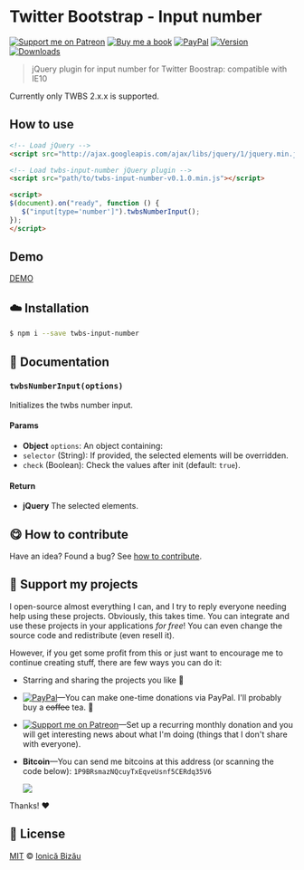 
# Twitter Bootstrap - Input number

 [![Support me on Patreon][badge_patreon]][patreon] [![Buy me a book][badge_amazon]][amazon] [![PayPal][badge_paypal_donate]][paypal-donations] [![Version](https://img.shields.io/npm/v/twbs-input-number.svg)](https://www.npmjs.com/package/twbs-input-number) [![Downloads](https://img.shields.io/npm/dt/twbs-input-number.svg)](https://www.npmjs.com/package/twbs-input-number)

> jQuery plugin for input number for Twitter Boostrap: compatible with IE10


Currently only TWBS 2.x.x is supported.

## How to use
```html
<!-- Load jQuery -->
<script src="http://ajax.googleapis.com/ajax/libs/jquery/1/jquery.min.js"></script>

<!-- Load twbs-input-number jQuery plugin -->
<script src="path/to/twbs-input-number-v0.1.0.min.js"></script>

<script>
$(document).on("ready", function () {
   $("input[type='number']").twbsNumberInput();
});
</script>
```
## Demo

[DEMO](http://jsfiddle.net/AgxmX/5/)


## :cloud: Installation

```sh
$ npm i --save twbs-input-number
```


## :memo: Documentation


### `twbsNumberInput(options)`
Initializes the twbs number input.

#### Params
- **Object** `options`: An object containing:
 - `selector` (String): If provided, the selected elements will be overridden.
 - `check` (Boolean): Check the values after init (default: `true`).

#### Return
- **jQuery** The selected elements.



## :yum: How to contribute
Have an idea? Found a bug? See [how to contribute][contributing].


## :sparkling_heart: Support my projects

I open-source almost everything I can, and I try to reply everyone needing help using these projects. Obviously,
this takes time. You can integrate and use these projects in your applications *for free*! You can even change the source code and redistribute (even resell it).

However, if you get some profit from this or just want to encourage me to continue creating stuff, there are few ways you can do it:

 - Starring and sharing the projects you like :rocket:
 - [![PayPal][badge_paypal]][paypal-donations]—You can make one-time donations via PayPal. I'll probably buy a ~~coffee~~ tea. :tea:
 - [![Support me on Patreon][badge_patreon]][patreon]—Set up a recurring monthly donation and you will get interesting news about what I'm doing (things that I don't share with everyone).
 - **Bitcoin**—You can send me bitcoins at this address (or scanning the code below): `1P9BRsmazNQcuyTxEqveUsnf5CERdq35V6`

    ![](https://i.imgur.com/z6OQI95.png)

Thanks! :heart:



## :scroll: License

[MIT][license] © [Ionică Bizău][website]

[badge_patreon]: http://ionicabizau.github.io/badges/patreon.svg
[badge_amazon]: http://ionicabizau.github.io/badges/amazon.svg
[badge_paypal]: http://ionicabizau.github.io/badges/paypal.svg
[badge_paypal_donate]: http://ionicabizau.github.io/badges/paypal_donate.svg
[patreon]: https://www.patreon.com/ionicabizau
[amazon]: http://amzn.eu/hRo9sIZ
[paypal-donations]: https://www.paypal.com/cgi-bin/webscr?cmd=_s-xclick&hosted_button_id=RVXDDLKKLQRJW
[donate-now]: http://i.imgur.com/6cMbHOC.png

[license]: http://showalicense.com/?fullname=Ionic%C4%83%20Biz%C4%83u%20%3Cbizauionica%40gmail.com%3E%20(https%3A%2F%2Fionicabizau.net)&year=2013#license-mit
[website]: https://ionicabizau.net
[contributing]: /CONTRIBUTING.md
[docs]: /DOCUMENTATION.md
